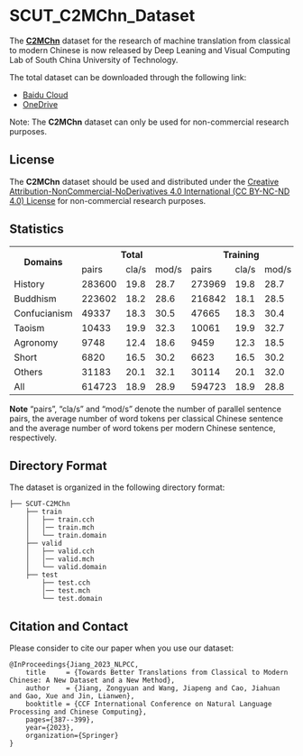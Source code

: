 # SCUT_C2MChn_Dataset
The [<strong>C2MChn</strong>](https://link.springer.com/chapter/10.1007/978-3-031-44693-1_31) dataset for the research of machine translation from classical to modern Chinese is now released by Deep Leaning and Visual Computing Lab of South China University of Technology.

The total dataset can be downloaded through the following link:
- [Baidu Cloud](https://pan.baidu.com/s/14RNCn0g4r-7fi7gtAoooxg?pwd=duq3)
- [OneDrive](https://1drv.ms/u/s!Aru0CK8Pf5hBikRWYPvo3LkvOti3?e=BnfrES)

Note: The <strong>C2MChn</strong> dataset can only be used for non-commercial research purposes. 

## License
The <strong>C2MChn</strong> dataset should be used and distributed under the [Creative Attribution-NonCommercial-NoDerivatives 4.0 International (CC BY-NC-ND 4.0) License](https://creativecommons.org/licenses/by-nc-nd/4.0/) for non-commercial research purposes.

## Statistics
<table>
    <tr> <!-- 第二行数据 -->
        <th rowspan="2"> Domains </th>
        <th colspan="3"> Total </th>
        <th colspan="3"> Training </th>
        <th colspan="3"> Validation </th>
        <th colspan="3"> Test </th>
    </tr>
    <tr> <!-- 第三行数据 -->
    <td> pairs </td>
    <td> cla/s </td>
    <td> mod/s </td>
    <td> pairs </td>
    <td> cla/s </td>
    <td> mod/s </td>
    <td> pairs </td>
    <td> cla/s </td>
    <td> mod/s </td>
    <td> pairs </td>
    <td> cla/s </td>
    <td> mod/s </td>
    </tr>
    </tr>
    <tr> <!-- 第三行数据 -->
    <td> History </td>
    <td> 283600 </td>
    <td> 19.8 </td>
    <td> 28.7 </td>
    <td> 273969 </td>
    <td> 19.8 </td>
    <td> 28.7 </td>
    <td> 4707 </td>
    <td> 20.2 </td>
    <td> 29.4 </td>
    <td> 4924 </td>
    <td> 20.5 </td>
    <td> 29.9 </td>
    </tr>
    <tr> <!-- 第三行数据 -->
    <td> Buddhism </td>
    <td> 223602 </td>
    <td> 18.2 </td>
    <td> 28.6 </td>
    <td> 216842 </td>
    <td> 18.1 </td>
    <td> 28.5 </td>
    <td> 3509 </td>
    <td> 18.9 </td>
    <td> 29.8 </td>
    <td> 3251 </td>
    <td> 20.4 </td>
    <td> 32.5 </td>
    </tr>
    <tr> <!-- 第三行数据 -->
    <td> Confucianism </td>
    <td> 49337 </td>
    <td> 18.3 </td>
    <td> 30.5 </td>
    <td> 47665 </td>
    <td> 18.3 </td>
    <td> 30.4 </td>
    <td> 824 </td>
    <td> 18.6 </td>
    <td> 30.7 </td>
    <td> 858 </td>
    <td> 18.9 </td>
    <td> 31.6 </td>
    </tr>
    <tr> <!-- 第三行数据 -->
    <td> Taoism </td>
    <td> 10433 </td>
    <td> 19.9 </td>
    <td> 32.3 </td>
    <td> 10061 </td>
    <td> 19.9 </td>
    <td> 32.7 </td>
    <td> 187 </td>
    <td> 20.1 </td>
    <td> 32.6 </td>
    <td> 185 </td>
    <td> 19.4 </td>
    <td> 31.4 </td>
    </tr>
    <tr> <!-- 第三行数据 -->
    <td> Agronomy </td>
    <td> 9748 </td>
    <td> 12.4 </td>
    <td> 18.6 </td>
    <td> 9459 </td>
    <td> 12.3 </td>
    <td> 18.5 </td>
    <td> 162 </td>
    <td> 12.8 </td>
    <td> 19.4 </td>
    <td> 127 </td>
    <td> 14.0 </td>
    <td> 20.8 </td>
    </tr>
    <tr> <!-- 第三行数据 -->
    <td> Short </td>
    <td> 6820 </td>
    <td> 16.5 </td>
    <td> 30.2 </td>
    <td> 6623 </td>
    <td> 16.5 </td>
    <td> 30.2 </td>
    <td> 99 </td>
    <td> 15.6 </td>
    <td> 29.5 </td>
    <td> 98 </td>
    <td> 17.5 </td>
    <td> 31.3 </td>
    </tr>
    <tr> <!-- 第三行数据 -->
    <td> Others </td>
    <td> 31183 </td>
    <td> 20.1 </td>
    <td> 32.1 </td>
    <td> 30114 </td>
    <td> 20.1 </td>
    <td> 32.0 </td>
    <td> 512 </td>
    <td> 21.3 </td>
    <td> 33.8 </td>
    <td> 557 </td>
    <td> 21.1 </td>
    <td> 33.2 </td>
    </tr>
    </tr>
    <tr> <!-- 第三行数据 -->
    <td> All </td>
    <td> 614723 </td>
    <td> 18.9 </td>
    <td> 28.9 </td>
    <td> 594723 </td>
    <td> 18.9 </td>
    <td> 28.8 </td>
    <td> 10000 </td>
    <td> 19.5 </td>
    <td> 29.8 </td>
    <td> 10000 </td>
    <td> 20.3 </td>
    <td> 31.0 </td>
    </tr>
</table>

<strong>Note</strong> “pairs”, “cla/s” and “mod/s” denote the number of parallel sentence pairs, the average number of word tokens per classical Chinese sentence and the average number of word tokens per modern Chinese sentence, respectively.

## Directory Format
The dataset is organized in the following directory format:
```
├── SCUT-C2MChn
    ├── train
    │   ├── train.cch
    │   │── train.mch
    │   └── train.domain
    ├── valid
    │   ├── valid.cch
    │   │── valid.mch
    │   └── valid.domain
    ├── test
        ├── test.cch
        │── test.mch
        └── test.domain

```

## Citation and Contact
Please consider to cite our paper when you use our dataset:
```
@InProceedings{Jiang_2023_NLPCC,
    title     = {Towards Better Translations from Classical to Modern Chinese: A New Dataset and a New Method},
    author    = {Jiang, Zongyuan and Wang, Jiapeng and Cao, Jiahuan and Gao, Xue and Jin, Lianwen},
    booktitle = {CCF International Conference on Natural Language Processing and Chinese Computing},
    pages={387--399},
    year={2023},
    organization={Springer}
}
```
